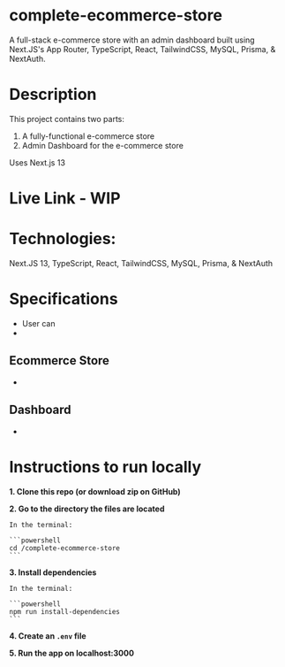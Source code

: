 # complete-ecommerce-store
A full-stack e-commerce store with an admin dashboard built using Next.JS's App Router, TypeScript, React, TailwindCSS, MySQL, Prisma, & NextAuth.

# Description

This project contains two parts:

1. A fully-functional e-commerce store
2. Admin Dashboard for the e-commerce store

Uses Next.js 13

# Live Link - WIP

# Technologies:

Next.JS 13, TypeScript, React, TailwindCSS, MySQL, Prisma, & NextAuth

# Specifications

- User can
- 

## Ecommerce Store

- 

## Dashboard

-

# Instructions to run locally

**1. Clone this repo (or download zip on GitHub)**

**2. Go to the directory the files are located**

    In the terminal:

    ```powershell
    cd /complete-ecommerce-store
    ```

**3. Install dependencies**

    In the terminal:

    ```powershell
    npm run install-dependencies
    ```

**4. Create an `.env` file**



**5. Run the app on localhost:3000**